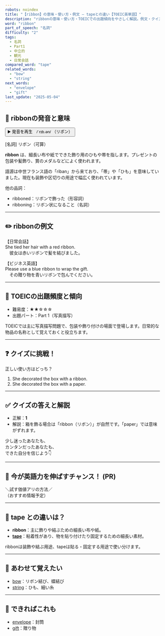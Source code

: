 ```yaml
---
robots: noindex
title: "【ribbon】の意味・使い方・例文 ― tapeとの違い【TOEIC英単語】"
description: "ribbonの意味・使い方・TOEICでの出題傾向をやさしく解説。例文・クイズ付きでtapeとの違いもわかりやすく学べます。"
word: "ribbon"
part_of_speech: "名詞"
difficulty: "2"
tags:
  - 名詞
  - Part1
  - 中立的
  - 観光
  - 日常会話
compared_word: "tape"
related_words:
  - "bow"
  - "string"
next_words:
  - "envelope"
  - "gift"
last_update: "2025-05-04"
---
```


## 🔰 ribbonの発音と意味

<button class="play-audio" onclick="playTTS('ribbon')">
  <span class="play-audio-main">
    ▶️ 発音を再生　/ˈrɪb.ən/
  </span>
  <span class="play-audio-sub">
    （リボン）
  </span>
</button>

[名詞] リボン（可算）

**ribbon** は、細長い布や紙でできた飾り用のひもや帯を指します。プレゼントの包装や髪飾り、賞のメダルなどによく使われます。

語源は中世フランス語の「riban」から来ており、「帯」や「ひも」を意味していました。現在も装飾や区切りの用途で幅広く使われています。

他の品詞：  
- ribboned：リボンで飾った（形容詞）
- ribboning：リボン状になること（名詞）

---

## ✏️ ribbonの例文

【日常会話】  
She tied her hair with a red ribbon.  
　彼女は赤いリボンで髪を結びました。

【ビジネス英語】  
Please use a blue ribbon to wrap the gift.  
　その贈り物を青いリボンで包んでください。

---

## 🎯 TOEICの出題頻度と傾向

- 難易度：★★☆☆☆
- 出題パート：Part 1（写真描写）

TOEICでは主に写真描写問題で、包装や飾り付けの場面で登場します。日常的な物品の名称として覚えておくと役立ちます。

---

## ❓ クイズに挑戦！

正しい使い方はどっち？

1. She decorated the box with a ribbon.  
2. She decorated the box with a paper.

---

## ✅ クイズの答えと解説

- 正解：**1**
- 解説：箱を飾る場合は「ribbon（リボン）」が自然です。「paper」では意味がずれます。

少し迷ったあなたも、  
カンタンだったあなたも、  
できた自分を信じよう👇️

---

## 🚀 今が英語力を伸ばすチャンス！ (PR)

<div class="info-center">
＼試す価値アリの方法／<br>  
（おすすめ情報予定）
</div>

---

## 🤔  tape との違いは？

- **ribbon**：主に飾りや結ぶための細長い布や紙。
- **[tape](/word/tape/)**：粘着性があり、物を貼り付けたり固定するための細長い素材。

ribbonは装飾や結ぶ用途、tapeは貼る・固定する用途で使い分けます。

---

## 🧩 あわせて覚えたい

- [bow](/word/bow/)：リボン結び、蝶結び
- [string](/word/string/)：ひも、細い糸

---

## 📖 できればこれも

- [envelope](/word/envelope/)：封筒
- [gift](/word/gift/)：贈り物

<!-- cvid: aid49_bid19 -->
